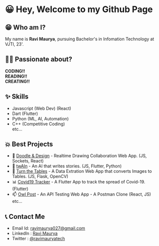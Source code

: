 # 😀 Hey, Welcome to my Github Page

## 😁 Who am I?
My name is **Ravi Maurya**, pursuing Bachelor's in Infomation Technology at VJTI, 23'.

## 👨‍💻 Passionate about?
**CODING!!**<br>**READING!!**<br>**CREATING!!**

## ✨ Skills
* Javascript (Web Dev) (React)
* Dart (Flutter)
* Python (ML, AI, Automation)
* C++ (Competitive Coding) <br>
etc...

## 💥 Best Projects
* 🎨 [Doodle & Design](https://github.com/RaviMauryaHootowl/Doodle-Design) -  Realtime Drawing Collaboration Web App. (JS, Sockets, React)
* 🤖 [twAIn](https://github.com/RaviMauryaHootowl/twAIn) - An AI that writes stories. (JS, Flutter, Python)
* 📑 [Turn the Tables](https://github.com/RaviMauryaHootowl/Turn-The-Tables) - A Data Extration Web App that converts Images to Tables. (JS, Flask, OpenCV)
* 📊 [Covid19 Tracker](https://github.com/RaviMauryaHootowl/Covid-19-Flutter) - A Flutter App to track the spread of Covid-19. (Flutter)
* 📫 [Owl Post](https://github.com/RaviMauryaHootowl/Owl-Post) - An API Testing Web App - A Postman Clone (React, JS)<br>
etc...

## 📞 Contact Me
* Email Id: ravimaurya027@gmail.com
* LinkedIn : [Ravi Maurya](https://www.linkedin.com/in/ravi-maurya-575ab3122)
* Twitter : [@ravimauryatech](https://twitter.com/ravimauryatech)
